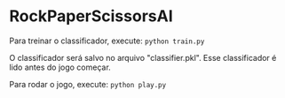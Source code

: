# RockPaperScissorsAI

Para treinar o classificador, execute:
```python train.py```

O classificador será salvo no arquivo "classifier.pkl".
Esse classificador é lido antes do jogo começar.

Para rodar o jogo, execute:
```python play.py```
